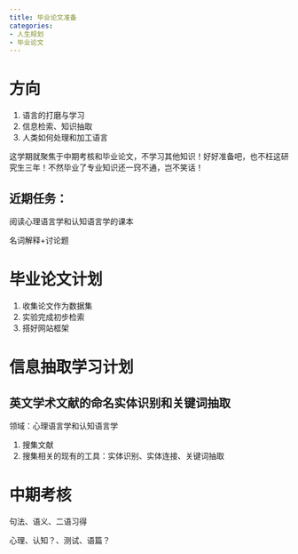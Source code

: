```yaml
---
title: 毕业论文准备
categories:
- 人生规划
- 毕业论文
---
```


# 方向

1. 语言的打磨与学习
2. 信息检索、知识抽取
3. 人类如何处理和加工语言

这学期就聚焦于中期考核和毕业论文，不学习其他知识！好好准备吧，也不枉这研究生三年！不然毕业了专业知识还一窍不通，岂不笑话！

## 近期任务：

阅读心理语言学和认知语言学的课本

名词解释+讨论题
<!-- more -->
# 毕业论文计划

1. 收集论文作为数据集
2. 实验完成初步检索
3. 搭好网站框架

# 信息抽取学习计划

## 英文学术文献的命名实体识别和关键词抽取

领域：心理语言学和认知语言学

1. 搜集文献
2. 搜集相关的现有的工具：实体识别、实体连接、关键词抽取

# 中期考核

句法、语义、二语习得

心理、认知？、测试、语篇？

